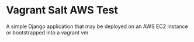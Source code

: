 Vagrant Salt AWS Test
====================

A simple Django application that may be deployed on an AWS EC2 instance or bootstrapped into a vagrant vm
